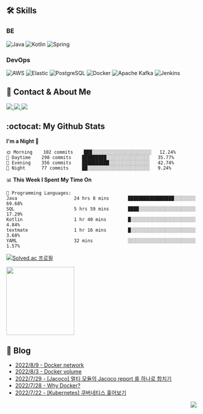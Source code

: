 

## 🛠 Skills

### BE

![Java](https://img.shields.io/badge/Java-007396?style=flat-square&logo=java&logoColor=white)
![Kotlin](https://img.shields.io/badge/Kotlin-7F52FF?style=flat-square&logo=kotlin&logoColor=white)
![Spring](https://img.shields.io/badge/Spring-6DB33F?style=flat-square&logo=spring&logoColor=white)

### DevOps

![AWS](https://img.shields.io/badge/AWS-%23FF9900.svg?style=flat-square&logo=amazon-aws&logoColor=white)
![Elastic](https://img.shields.io/badge/Elastic-005571?style=flat-square&logo=elastic&logoColor=white)
![PostgreSQL](https://img.shields.io/badge/PostgreSQL-336791?style=flat-square&logo=postgresql&logoColor=white)
![Docker](https://img.shields.io/badge/Docker-2496ED?style=flat-square&logo=docker&logoColor=white)
![Apache Kafka](https://img.shields.io/badge/Apache%20Kafka-000?style=flat-square&logo=apachekafka)
![Jenkins](https://img.shields.io/badge/Jenkins-%232C5263.svg?style=flat-square&logo=jenkins&logoColor=white)

## 📧 Contact & About Me

<a href="mailto:songkg7@gmail.com" target="_blank">
    <img src="https://img.shields.io/badge/Gmail-EA4335?style=flat-square&logo=gmail&logoColor=white"/>
</a>
<a href="https://www.notion.so/0377dd16e02d48cd82fa76394507382c" target="_blank">
    <img src="https://img.shields.io/badge/Notion-000000?style=flat-square&logo=notion&logoColor=white"/>
</a>
<a href="https://songkg7.github.io" target="_blank">
    <img src="https://img.shields.io/badge/Tech&nbsp;blog-54BBFF?style=flat-square&logo=github&logoColor=white"/>
</a>

## :octocat: My Github Stats

<!--START_SECTION:waka-->
**I'm a Night 🦉** 

```text
🌞 Morning    102 commits    ███░░░░░░░░░░░░░░░░░░░░░░   12.24% 
🌆 Daytime    298 commits    █████████░░░░░░░░░░░░░░░░   35.77% 
🌃 Evening    356 commits    ██████████░░░░░░░░░░░░░░░   42.74% 
🌙 Night      77 commits     ██░░░░░░░░░░░░░░░░░░░░░░░   9.24%

```


📊 **This Week I Spent My Time On** 

```text
💬 Programming Languages: 
Java                     24 hrs 8 mins       █████████████████░░░░░░░░   69.68% 
SQL                      5 hrs 59 mins       ████░░░░░░░░░░░░░░░░░░░░░   17.29% 
Kotlin                   1 hr 40 mins        █░░░░░░░░░░░░░░░░░░░░░░░░   4.84% 
textmate                 1 hr 16 mins        █░░░░░░░░░░░░░░░░░░░░░░░░   3.68% 
YAML                     32 mins             ░░░░░░░░░░░░░░░░░░░░░░░░░   1.57%

```


<!--END_SECTION:waka-->

[![Solved.ac 프로필](http://mazassumnida.wtf/api/v2/generate_badge?boj=songkg7)](https://solved.ac/songkg7)

<p>
  <img height="180em" src="https://github-readme-stats.vercel.app/api?username=songkg7&show_icons=true&include_all_commits=true&bg_color=30,e96443,904e95&title_color=fff&text_color=fff">
</p>

## 📄 Blog <br>
- [2022/8/9 - Docker network](https://songkg7.github.io/posts/docker-network/) <br>
- [2022/8/3 - Docker volume](https://songkg7.github.io/posts/docker-volume/) <br>
- [2022/7/29 - [Jacoco] 멀티 모듈의 Jacoco report 를 하나로 합치기](https://songkg7.github.io/posts/jacoco-aggregation-report/) <br>
- [2022/7/28 - Why Docker?](https://songkg7.github.io/posts/whydocker/) <br>
- [2022/7/22 - [Kubernetes] 쿠버네티스 훑어보기](https://songkg7.github.io/posts/kubernetes-start/) <br>

<!-- 조회수 -->
<p align="right">
  <a href="https://hits.seeyoufarm.com"><img src="https://hits.seeyoufarm.com/api/count/incr/badge.svg?url=https%3A%2F%2Fgithub.com%2Fsongkg7&count_bg=%238D7BF5&title_bg=%23252323&icon=github.svg&icon_color=%23FFFDFD&title=hits&edge_flat=false"/></a>
</p>
